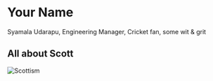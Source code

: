 ​
# Your Name
Syamala Udarapu, Engineering Manager, Cricket fan, some wit & grit
​

## All about Scott
<img src="images/scottism.jpg" alt="Scottism" />
